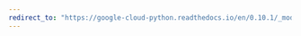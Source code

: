 ```yaml
---
redirect_to: "https://google-cloud-python.readthedocs.io/en/0.10.1/_modules/gcloud/bigquery/job.html"
---
```


